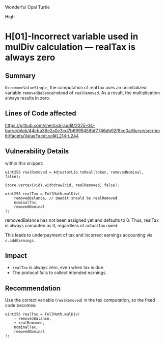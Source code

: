 Wonderful Opal Turtle

High

# H[01]-Incorrect variable used in mulDiv calculation — realTax is always zero


## Summary
In `removeValueSingle`, the computation of realTax uses an uninitialized variable `removedBalance`instead of `realRemoved`. As a result, the multiplication always results in zero.

## Lines of Code affected
https://github.com/sherlock-audit/2025-04-burve/blob/44cba36e2a0c3cd7b6999459bf7746db92f8cc0a/Burve/src/multi/facets/ValueFacet.sol#L214-L244

## Vulnerability Details
within this snippet:
```solidity
uint256 realRemoved = AdjustorLib.toReal(token, removedNominal, false);

Store.vertex(vid).withdraw(cid, realRemoved, false);

uint256 realTax = FullMath.mulDiv(
    removedBalance, // @audit should be realRemoved
    nominalTax,
    removedNominal
);

```

removedBalance has not been assigned yet and defaults to 0. Thus, realTax is always computed as 0, regardless of actual tax owed.

This leads to underpayment of tax and incorrect earnings accounting via `c.addEarnings`.



## Impact

- `realTax` is always zero, even when tax is due.
- The protocol fails to collect intended earnings.


## Recommendation 
Use the correct variable (`realRemoved`) in the tax computation, so the fixed code becomes:
```solidity
uint256 realTax = FullMath.mulDiv(
    - removedBalance,
    + realRemoved,
    nominalTax,
    removedNominal
);
```